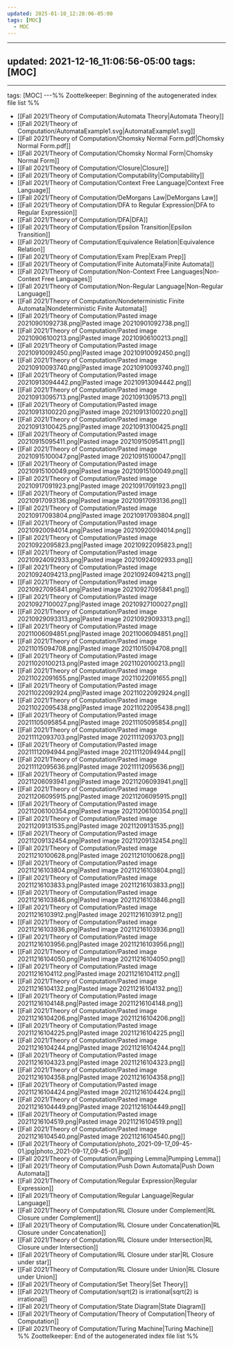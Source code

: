 ```yaml
---
updated: 2025-01-10_12:28:06-05:00
tags: [MOC]
  - MOC
---
```

---
updated: 2021-12-16_11:06:56-05:00
tags: [MOC]
---
---
tags: [MOC]
---%% Zoottelkeeper: Beginning of the autogenerated index file list  %%
-  [[Fall 2021/Theory of Computation/Automata Theory|Automata Theory]]
-  [[Fall 2021/Theory of Computation/AutomataExample1.svg|AutomataExample1.svg]]
-  [[Fall 2021/Theory of Computation/Chomsky Normal Form.pdf|Chomsky Normal Form.pdf]]
-  [[Fall 2021/Theory of Computation/Chomsky Normal Form|Chomsky Normal Form]]
-  [[Fall 2021/Theory of Computation/Closure|Closure]]
-  [[Fall 2021/Theory of Computation/Computability|Computability]]
-  [[Fall 2021/Theory of Computation/Context Free Language|Context Free Language]]
-  [[Fall 2021/Theory of Computation/DeMorgans Law|DeMorgans Law]]
-  [[Fall 2021/Theory of Computation/DFA to Regular Expression|DFA to Regular Expression]]
-  [[Fall 2021/Theory of Computation/DFA|DFA]]
-  [[Fall 2021/Theory of Computation/Epsilon Transition|Epsilon Transition]]
-  [[Fall 2021/Theory of Computation/Equivalence Relation|Equivalence Relation]]
-  [[Fall 2021/Theory of Computation/Exam Prep|Exam Prep]]
-  [[Fall 2021/Theory of Computation/Finite Automata|Finite Automata]]
-  [[Fall 2021/Theory of Computation/Non-Context Free Languages|Non-Context Free Languages]]
-  [[Fall 2021/Theory of Computation/Non-Regular Language|Non-Regular Language]]
-  [[Fall 2021/Theory of Computation/Nondeterministic Finite Automata|Nondeterministic Finite Automata]]
-  [[Fall 2021/Theory of Computation/Pasted image 20210901092738.png|Pasted image 20210901092738.png]]
-  [[Fall 2021/Theory of Computation/Pasted image 20210906100213.png|Pasted image 20210906100213.png]]
-  [[Fall 2021/Theory of Computation/Pasted image 20210910092450.png|Pasted image 20210910092450.png]]
-  [[Fall 2021/Theory of Computation/Pasted image 20210910093740.png|Pasted image 20210910093740.png]]
-  [[Fall 2021/Theory of Computation/Pasted image 20210913094442.png|Pasted image 20210913094442.png]]
-  [[Fall 2021/Theory of Computation/Pasted image 20210913095713.png|Pasted image 20210913095713.png]]
-  [[Fall 2021/Theory of Computation/Pasted image 20210913100220.png|Pasted image 20210913100220.png]]
-  [[Fall 2021/Theory of Computation/Pasted image 20210913100425.png|Pasted image 20210913100425.png]]
-  [[Fall 2021/Theory of Computation/Pasted image 20210915095411.png|Pasted image 20210915095411.png]]
-  [[Fall 2021/Theory of Computation/Pasted image 20210915100047.png|Pasted image 20210915100047.png]]
-  [[Fall 2021/Theory of Computation/Pasted image 20210915100049.png|Pasted image 20210915100049.png]]
-  [[Fall 2021/Theory of Computation/Pasted image 20210917091923.png|Pasted image 20210917091923.png]]
-  [[Fall 2021/Theory of Computation/Pasted image 20210917093136.png|Pasted image 20210917093136.png]]
-  [[Fall 2021/Theory of Computation/Pasted image 20210917093804.png|Pasted image 20210917093804.png]]
-  [[Fall 2021/Theory of Computation/Pasted image 20210920094014.png|Pasted image 20210920094014.png]]
-  [[Fall 2021/Theory of Computation/Pasted image 20210922095823.png|Pasted image 20210922095823.png]]
-  [[Fall 2021/Theory of Computation/Pasted image 20210924092933.png|Pasted image 20210924092933.png]]
-  [[Fall 2021/Theory of Computation/Pasted image 20210924094213.png|Pasted image 20210924094213.png]]
-  [[Fall 2021/Theory of Computation/Pasted image 20210927095841.png|Pasted image 20210927095841.png]]
-  [[Fall 2021/Theory of Computation/Pasted image 20210927100027.png|Pasted image 20210927100027.png]]
-  [[Fall 2021/Theory of Computation/Pasted image 20210929093313.png|Pasted image 20210929093313.png]]
-  [[Fall 2021/Theory of Computation/Pasted image 20211006094851.png|Pasted image 20211006094851.png]]
-  [[Fall 2021/Theory of Computation/Pasted image 20211015094708.png|Pasted image 20211015094708.png]]
-  [[Fall 2021/Theory of Computation/Pasted image 20211020100213.png|Pasted image 20211020100213.png]]
-  [[Fall 2021/Theory of Computation/Pasted image 20211022091655.png|Pasted image 20211022091655.png]]
-  [[Fall 2021/Theory of Computation/Pasted image 20211022092924.png|Pasted image 20211022092924.png]]
-  [[Fall 2021/Theory of Computation/Pasted image 20211022095438.png|Pasted image 20211022095438.png]]
-  [[Fall 2021/Theory of Computation/Pasted image 20211105095854.png|Pasted image 20211105095854.png]]
-  [[Fall 2021/Theory of Computation/Pasted image 20211112093703.png|Pasted image 20211112093703.png]]
-  [[Fall 2021/Theory of Computation/Pasted image 20211112094944.png|Pasted image 20211112094944.png]]
-  [[Fall 2021/Theory of Computation/Pasted image 20211112095636.png|Pasted image 20211112095636.png]]
-  [[Fall 2021/Theory of Computation/Pasted image 20211206093941.png|Pasted image 20211206093941.png]]
-  [[Fall 2021/Theory of Computation/Pasted image 20211206095915.png|Pasted image 20211206095915.png]]
-  [[Fall 2021/Theory of Computation/Pasted image 20211206100354.png|Pasted image 20211206100354.png]]
-  [[Fall 2021/Theory of Computation/Pasted image 20211209131535.png|Pasted image 20211209131535.png]]
-  [[Fall 2021/Theory of Computation/Pasted image 20211209132454.png|Pasted image 20211209132454.png]]
-  [[Fall 2021/Theory of Computation/Pasted image 20211210100628.png|Pasted image 20211210100628.png]]
-  [[Fall 2021/Theory of Computation/Pasted image 20211216103804.png|Pasted image 20211216103804.png]]
-  [[Fall 2021/Theory of Computation/Pasted image 20211216103833.png|Pasted image 20211216103833.png]]
-  [[Fall 2021/Theory of Computation/Pasted image 20211216103846.png|Pasted image 20211216103846.png]]
-  [[Fall 2021/Theory of Computation/Pasted image 20211216103912.png|Pasted image 20211216103912.png]]
-  [[Fall 2021/Theory of Computation/Pasted image 20211216103936.png|Pasted image 20211216103936.png]]
-  [[Fall 2021/Theory of Computation/Pasted image 20211216103956.png|Pasted image 20211216103956.png]]
-  [[Fall 2021/Theory of Computation/Pasted image 20211216104050.png|Pasted image 20211216104050.png]]
-  [[Fall 2021/Theory of Computation/Pasted image 20211216104112.png|Pasted image 20211216104112.png]]
-  [[Fall 2021/Theory of Computation/Pasted image 20211216104132.png|Pasted image 20211216104132.png]]
-  [[Fall 2021/Theory of Computation/Pasted image 20211216104148.png|Pasted image 20211216104148.png]]
-  [[Fall 2021/Theory of Computation/Pasted image 20211216104206.png|Pasted image 20211216104206.png]]
-  [[Fall 2021/Theory of Computation/Pasted image 20211216104225.png|Pasted image 20211216104225.png]]
-  [[Fall 2021/Theory of Computation/Pasted image 20211216104244.png|Pasted image 20211216104244.png]]
-  [[Fall 2021/Theory of Computation/Pasted image 20211216104323.png|Pasted image 20211216104323.png]]
-  [[Fall 2021/Theory of Computation/Pasted image 20211216104358.png|Pasted image 20211216104358.png]]
-  [[Fall 2021/Theory of Computation/Pasted image 20211216104424.png|Pasted image 20211216104424.png]]
-  [[Fall 2021/Theory of Computation/Pasted image 20211216104449.png|Pasted image 20211216104449.png]]
-  [[Fall 2021/Theory of Computation/Pasted image 20211216104519.png|Pasted image 20211216104519.png]]
-  [[Fall 2021/Theory of Computation/Pasted image 20211216104540.png|Pasted image 20211216104540.png]]
-  [[Fall 2021/Theory of Computation/photo_2021-09-17_09-45-01.jpg|photo_2021-09-17_09-45-01.jpg]]
-  [[Fall 2021/Theory of Computation/Pumping Lemma|Pumping Lemma]]
-  [[Fall 2021/Theory of Computation/Push Down Automata|Push Down Automata]]
-  [[Fall 2021/Theory of Computation/Regular Expression|Regular Expression]]
-  [[Fall 2021/Theory of Computation/Regular Language|Regular Language]]
-  [[Fall 2021/Theory of Computation/RL Closure under Complement|RL Closure under Complement]]
-  [[Fall 2021/Theory of Computation/RL Closure under Concatenation|RL Closure under Concatenation]]
-  [[Fall 2021/Theory of Computation/RL Closure under Intersection|RL Closure under Intersection]]
-  [[Fall 2021/Theory of Computation/RL Closure under star|RL Closure under star]]
-  [[Fall 2021/Theory of Computation/RL Closure under Union|RL Closure under Union]]
-  [[Fall 2021/Theory of Computation/Set Theory|Set Theory]]
-  [[Fall 2021/Theory of Computation/sqrt(2) is irrational|sqrt(2) is irrational]]
-  [[Fall 2021/Theory of Computation/State Diagram|State Diagram]]
-  [[Fall 2021/Theory of Computation/Theory of Computation|Theory of Computation]]
-  [[Fall 2021/Theory of Computation/Turing Machine|Turing Machine]]
%% Zoottelkeeper: End of the autogenerated index file list  %%

